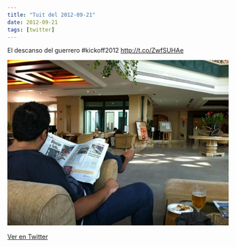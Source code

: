 ```yaml
---
title: "Tuit del 2012-09-21"
date: 2012-09-21
tags: [twitter]
---
```


El descanso del guerrero #kickoff2012 http://t.co/ZwfSUHAe

![Imagen](/assets/images/249092362582781952-A3T0LxxCcAEFrCi.jpg)

[Ver en Twitter](https://twitter.com/i/web/status/249092362582781952)
